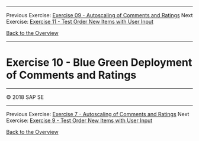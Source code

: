 - - - -
Previous Exercise: [Exercise 09 - Autoscaling of Comments and Ratings](../Exercise-09-Autoscaling-of-Comments-and-Ratings) Next Exercise: [Exercise 11 - Test Order New Items with User Input](../Exercise-11-Test-Order-New-Items-with-User-Input)

[Back to the Overview](../README.md)
- - - -

# Exercise 10 - Blue Green Deployment of Comments and Ratings

- - - -
© 2018 SAP SE
- - - -

Previous Exercise: [Exercise 7 - Autoscaling of Comments and Ratings](../Exercise7_Autoscaling_of_Comments_and_Ratings) Next Exercise: [Exercise 9 - Test Order New Items with User Input](../Exercise9_Test_Order_New_Items_with_User_Input)

[Back to the Overview](../README.md)
